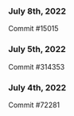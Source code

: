 ### July 8th, 2022

Commit #15015

### July 5th, 2022

Commit #314353


### July 4th, 2022

Commit #72281
